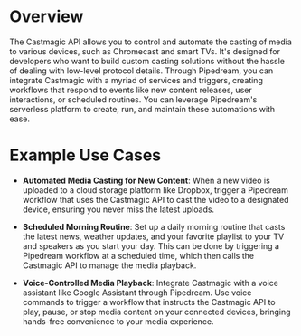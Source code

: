 # Overview

The Castmagic API allows you to control and automate the casting of media to various devices, such as Chromecast and smart TVs. It's designed for developers who want to build custom casting solutions without the hassle of dealing with low-level protocol details. Through Pipedream, you can integrate Castmagic with a myriad of services and triggers, creating workflows that respond to events like new content releases, user interactions, or scheduled routines. You can leverage Pipedream's serverless platform to create, run, and maintain these automations with ease.

# Example Use Cases

- **Automated Media Casting for New Content**: When a new video is uploaded to a cloud storage platform like Dropbox, trigger a Pipedream workflow that uses the Castmagic API to cast the video to a designated device, ensuring you never miss the latest uploads.

- **Scheduled Morning Routine**: Set up a daily morning routine that casts the latest news, weather updates, and your favorite playlist to your TV and speakers as you start your day. This can be done by triggering a Pipedream workflow at a scheduled time, which then calls the Castmagic API to manage the media playback.

- **Voice-Controlled Media Playback**: Integrate Castmagic with a voice assistant like Google Assistant through Pipedream. Use voice commands to trigger a workflow that instructs the Castmagic API to play, pause, or stop media content on your connected devices, bringing hands-free convenience to your media experience.
